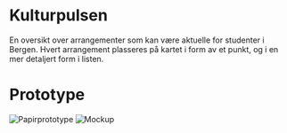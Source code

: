 # Kulturpulsen
En oversikt over arrangementer som kan være aktuelle for studenter i Bergen. Hvert arrangement plasseres på kartet i form av et punkt, og i en mer detaljert form i listen.

# Prototype
![Papirprototype](https://i.imgur.com/9KNJZO1.jpg)
![Mockup](https://i.imgur.com/2zrekAb.gif)
